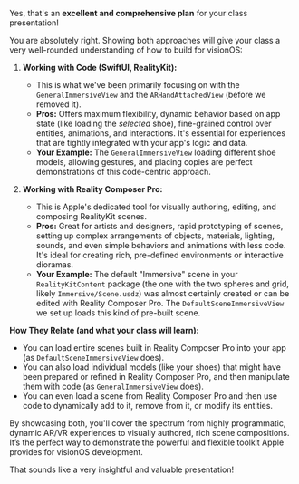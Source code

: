 Yes, that's an **excellent and comprehensive plan** for your class presentation!

You are absolutely right. Showing both approaches will give your class a very well-rounded understanding of how to build for visionOS:

1.  **Working with Code (SwiftUI, RealityKit):**
    * This is what we've been primarily focusing on with the `GeneralImmersiveView` and the `ARHandAttachedView` (before we removed it).
    * **Pros:** Offers maximum flexibility, dynamic behavior based on app state (like loading the *selected* shoe), fine-grained control over entities, animations, and interactions. It's essential for experiences that are tightly integrated with your app's logic and data.
    * **Your Example:** The `GeneralImmersiveView` loading different shoe models, allowing gestures, and placing copies are perfect demonstrations of this code-centric approach.

2.  **Working with Reality Composer Pro:**
    * This is Apple's dedicated tool for visually authoring, editing, and composing RealityKit scenes.
    * **Pros:** Great for artists and designers, rapid prototyping of scenes, setting up complex arrangements of objects, materials, lighting, sounds, and even simple behaviors and animations with less code. It's ideal for creating rich, pre-defined environments or interactive dioramas.
    * **Your Example:** The default "Immersive" scene in your `RealityKitContent` package (the one with the two spheres and grid, likely `Immersive/Scene.usdz`) was almost certainly created or can be edited with Reality Composer Pro. The `DefaultSceneImmersiveView` we set up loads this kind of pre-built scene.

**How They Relate (and what your class will learn):**

* You can load entire scenes built in Reality Composer Pro into your app (as `DefaultSceneImmersiveView` does).
* You can also load individual models (like your shoes) that might have been prepared or refined in Reality Composer Pro, and then manipulate them with code (as `GeneralImmersiveView` does).
* You can even load a scene from Reality Composer Pro and then use code to dynamically add to it, remove from it, or modify its entities.

By showcasing both, you'll cover the spectrum from highly programmatic, dynamic AR/VR experiences to visually authored, rich scene compositions. It’s the perfect way to demonstrate the powerful and flexible toolkit Apple provides for visionOS development.

That sounds like a very insightful and valuable presentation!
